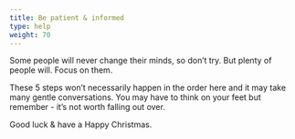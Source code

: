 ```yaml
---
title: Be patient & informed
type: help
weight: 70
---
```


Some people will never change their minds, so don’t try. But plenty of people will. Focus on them.

These 5 steps won’t necessarily happen in the order here and it may take many gentle conversations. You may have to think on your feet but remember - it’s not worth falling out over. 

Good luck & have a Happy Christmas.
